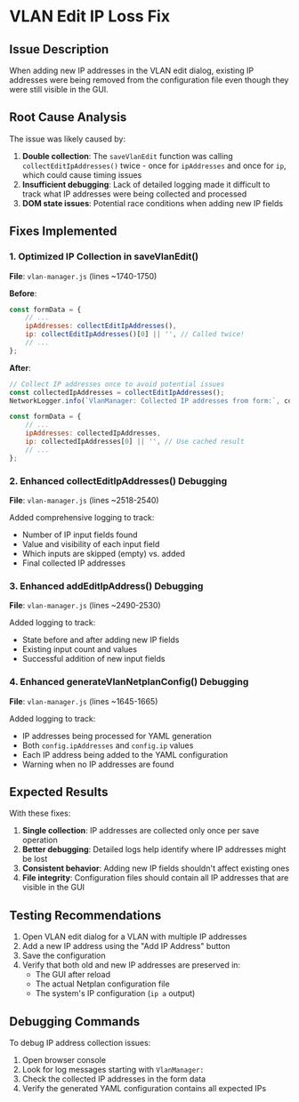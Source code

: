 # VLAN Edit IP Loss Fix

## Issue Description
When adding new IP addresses in the VLAN edit dialog, existing IP addresses were being removed from the configuration file even though they were still visible in the GUI.

## Root Cause Analysis
The issue was likely caused by:
1. **Double collection**: The `saveVlanEdit` function was calling `collectEditIpAddresses()` twice - once for `ipAddresses` and once for `ip`, which could cause timing issues
2. **Insufficient debugging**: Lack of detailed logging made it difficult to track what IP addresses were being collected and processed
3. **DOM state issues**: Potential race conditions when adding new IP fields

## Fixes Implemented

### 1. Optimized IP Collection in saveVlanEdit()
**File**: `vlan-manager.js` (lines ~1740-1750)

**Before**:
```javascript
const formData = {
    // ...
    ipAddresses: collectEditIpAddresses(),
    ip: collectEditIpAddresses()[0] || '', // Called twice!
    // ...
};
```

**After**:
```javascript
// Collect IP addresses once to avoid potential issues
const collectedIpAddresses = collectEditIpAddresses();
NetworkLogger.info(`VlanManager: Collected IP addresses from form:`, collectedIpAddresses);

const formData = {
    // ...
    ipAddresses: collectedIpAddresses,
    ip: collectedIpAddresses[0] || '', // Use cached result
    // ...
};
```

### 2. Enhanced collectEditIpAddresses() Debugging
**File**: `vlan-manager.js` (lines ~2518-2540)

Added comprehensive logging to track:
- Number of IP input fields found
- Value and visibility of each input field
- Which inputs are skipped (empty) vs. added
- Final collected IP addresses

### 3. Enhanced addEditIpAddress() Debugging
**File**: `vlan-manager.js` (lines ~2490-2530)

Added logging to track:
- State before and after adding new IP fields
- Existing input count and values
- Successful addition of new input fields

### 4. Enhanced generateVlanNetplanConfig() Debugging
**File**: `vlan-manager.js` (lines ~1645-1665)

Added logging to track:
- IP addresses being processed for YAML generation
- Both `config.ipAddresses` and `config.ip` values
- Each IP address being added to the YAML configuration
- Warning when no IP addresses are found

## Expected Results
With these fixes:
1. **Single collection**: IP addresses are collected only once per save operation
2. **Better debugging**: Detailed logs help identify where IP addresses might be lost
3. **Consistent behavior**: Adding new IP fields shouldn't affect existing ones
4. **File integrity**: Configuration files should contain all IP addresses that are visible in the GUI

## Testing Recommendations
1. Open VLAN edit dialog for a VLAN with multiple IP addresses
2. Add a new IP address using the "Add IP Address" button
3. Save the configuration
4. Verify that both old and new IP addresses are preserved in:
   - The GUI after reload
   - The actual Netplan configuration file
   - The system's IP configuration (`ip a` output)

## Debugging Commands
To debug IP address collection issues:
1. Open browser console
2. Look for log messages starting with `VlanManager:`
3. Check the collected IP addresses in the form data
4. Verify the generated YAML configuration contains all expected IPs

